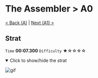 # The Assembler > A0

[< Back (A)](https://github.com/Doublevil/scbspeedrun/blob/main/levels/A/A.md) | [Next (A1) >](https://github.com/Doublevil/scbspeedrun/blob/main/levels/A/A1.md)

## Strat

`Time` **00:07.300** `Difficulty` ★☆☆☆☆
<details open>
  <summary>Click to show/hide the strat</summary>

  ![gif](https://github.com/Doublevil/scbspeedrun/blob/main/media/levels/A/A0_Strat.webp)
</details>

